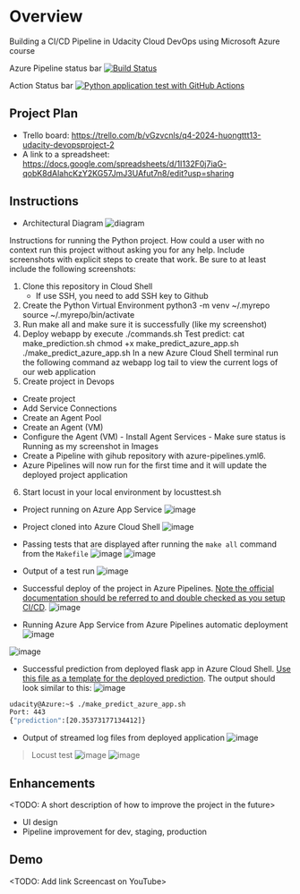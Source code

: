 # Overview
Building a CI/CD Pipeline in Udacity Cloud DevOps using Microsoft Azure course


Azure Pipeline status bar
[![Build Status](https://dev.azure.com/huongttt13/HuongTTT13-Project2/_apis/build/status%2FTranThuHuong0510.azure-devops-project2?branchName=master)](https://dev.azure.com/huongttt13/HuongTTT13-Project2/_build/latest?definitionId=3&branchName=master)

Action Status bar
[![Python application test with GitHub Actions](https://github.com/TranThuHuong0510/azure-devops-project2/actions/workflows/master.yml/badge.svg)](https://github.com/TranThuHuong0510/azure-devops-project2/actions/workflows/master.yml)

## Project Plan
* Trello board: https://trello.com/b/vGzvcnls/q4-2024-huongttt13-udacity-devopsproject-2
* A link to a spreadsheet: https://docs.google.com/spreadsheets/d/1I132F0j7iaG-qobK8dAlahcKzY2KG57JmJ3UAfut7n8/edit?usp=sharing

## Instructions
* Architectural Diagram
  ![diagram](https://github.com/user-attachments/assets/50fdc747-c71b-41f6-baad-7ef7b5ed1cf1)


Instructions for running the Python project.  How could a user with no context run this project without asking you for any help.  Include screenshots with explicit steps to create that work. Be sure to at least include the following screenshots:

1. Clone this repository in Cloud Shell
   - If use SSH, you need to add SSH key to Github
2. Create the Python Virtual Environment
   python3 -m venv ~/.myrepo
  source ~/.myrepo/bin/activate
3. Run make all and make sure it is successfully (like my screenshot)
4. Deploy webapp by execute ./commands.sh
   Test predict:
   cat make_prediction.sh
  chmod +x make_predict_azure_app.sh
  ./make_predict_azure_app.sh
In a new Azure Cloud Shell terminal run the following command az webapp log tail to view the current logs of our web application
5. Create project in Devops
 - Create project
 - Add Service Connections
 - Create an Agent Pool
 - Create an Agent (VM)
 - Configure the Agent (VM) - Install Agent Services - Make sure status is Running as my screenshot in Images
 - Create a Pipeline with gihub repository with azure-pipelines.yml6.
 - Azure Pipelines will now run for the first time and it will update the deployed project application
6. Start locust in your local environment by locusttest.sh
* Project running on Azure App Service
![image](https://github.com/user-attachments/assets/0ccbb556-31ee-4144-862a-95461421c71e)

* Project cloned into Azure Cloud Shell
![image](https://github.com/user-attachments/assets/acea23b0-127c-4aa1-84bb-fd024429d463)

* Passing tests that are displayed after running the `make all` command from the `Makefile`
![image](https://github.com/user-attachments/assets/bc57d9c7-7e4f-48de-81fd-dba7d1d09942)
![image](https://github.com/user-attachments/assets/7ce93ebc-ec6b-4bf2-bc92-be2213cd00b6)



* Output of a test run
![image](https://github.com/user-attachments/assets/80aad8e7-6016-4d24-9907-3be9b538bf77)

* Successful deploy of the project in Azure Pipelines.  [Note the official documentation should be referred to and double checked as you setup CI/CD](https://docs.microsoft.com/en-us/azure/devops/pipelines/ecosystems/python-webapp?view=azure-devops).
  ![image](https://github.com/user-attachments/assets/696bd3a4-ac54-41fe-a158-5627810e8182)


* Running Azure App Service from Azure Pipelines automatic deployment
  ![image](https://github.com/user-attachments/assets/43c1ecd3-8eb4-4ca4-82c7-4fb2c8167dc2)

![image](https://github.com/user-attachments/assets/7061f51e-afb5-48d6-bd1b-93c7f0a80420)


* Successful prediction from deployed flask app in Azure Cloud Shell.  [Use this file as a template for the deployed prediction](https://github.com/udacity/nd082-Azure-Cloud-DevOps-Starter-Code/blob/master/C2-AgileDevelopmentwithAzure/project/starter_files/flask-sklearn/make_predict_azure_app.sh).
The output should look similar to this:
![image](https://github.com/user-attachments/assets/f88b9a52-0239-4206-9c02-7c2ed7626a89)

```bash
udacity@Azure:~$ ./make_predict_azure_app.sh
Port: 443
{"prediction":[20.35373177134412]}
```

* Output of streamed log files from deployed application
![image](https://github.com/user-attachments/assets/1e2ca055-81c4-4ef3-b477-eff2f9bcd9d6)

>
> Locust test
![image](https://github.com/user-attachments/assets/a37bd98a-47a0-494e-bc2e-1ab89e00b176)
![image](https://github.com/user-attachments/assets/50127b3d-d2b9-4d2d-9e27-c750e2c53c33)


## Enhancements

<TODO: A short description of how to improve the project in the future>

- UI design
- Pipeline improvement for dev, staging, production

## Demo 

<TODO: Add link Screencast on YouTube>



